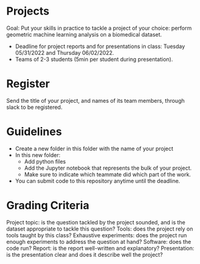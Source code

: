 # Projects

Goal: Put your skills in practice to tackle a project of your choice: perform geometric machine learning analysis on a biomedical dataset.

- Deadline for project reports and for presentations in class: Tuesday 05/31/2022 and Thursday 06/02/2022.
- Teams of 2-3 students (5min per student during presentation).

# Register

Send the title of your project, and names of its team members, through slack to be registered.

# Guidelines

- Create a new folder in this folder with the name of your project
- In this new folder:
  - Add python files
  - Add the Jupyter notebook that represents the bulk of your project.
  - Make sure to indicate which teammate did which part of the work.
- You can submit code to this repository anytime until the deadline.

# Grading Criteria

Project topic: is the question tackled by the project sounded, and is the dataset appropriate to tackle this question?
Tools: does the project rely on tools taught by this class?
Exhaustive experiments: does the project run enough experiments to address the question at hand?
Software: does the code run?
Report: is the report well-written and explanatory?
Presentation: is the presentation clear and does it describe well the project?
